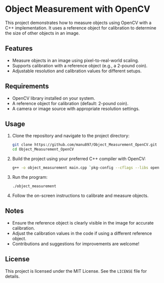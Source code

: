 # Object Measurement with OpenCV

This project demonstrates how to measure objects using OpenCV with a C++ implementation. It uses a reference object for calibration to determine the size of other objects in an image.

## Features

- Measure objects in an image using pixel-to-real-world scaling.
- Supports calibration with a reference object (e.g., a 2-pound coin).
- Adjustable resolution and calibration values for different setups.

## Requirements

- OpenCV library installed on your system.
- A reference object for calibration (default: 2-pound coin).
- A camera or image source with appropriate resolution settings.

## Usage

1. Clone the repository and navigate to the project directory:
    ```bash
    git clone https://github.com/manu897/Object_Measurement_OpenCV.git
    cd Object_Measurement_OpenCV
    ```

2. Build the project using your preferred C++ compiler with OpenCV:
    ```bash
    g++ -o object_measurement main.cpp `pkg-config --cflags --libs opencv4`
    ```

3. Run the program:
    ```bash
    ./object_measurement
    ```

4. Follow the on-screen instructions to calibrate and measure objects.

## Notes

- Ensure the reference object is clearly visible in the image for accurate calibration.
- Adjust the calibration values in the code if using a different reference object.
- Contributions and suggestions for improvements are welcome!

## License

This project is licensed under the MIT License. See the `LICENSE` file for details.
